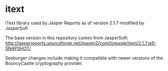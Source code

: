 # itext
iText library used by Jasper Reports as of version 2.1.7 modified by JasperSoft

The base version in this repository comes from JasperSoft:
http://jasperreports.sourceforge.net/maven2/com/lowagie/itext/2.1.7.js6-SNAPSHOT/

Seeburger changes include making it compatible with newer versions of the BouncyCastle cryptography provider.
